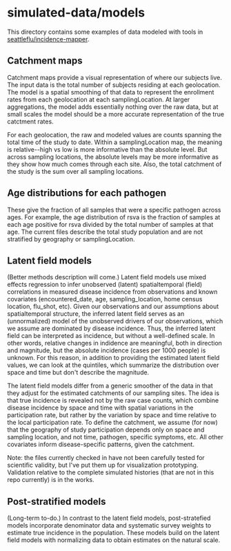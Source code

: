 # simulated-data/models

This directory contains some examples of data modeled with tools in [seattleflu/incidence-mapper](https://github.com/seattleflu/incidence-mapper/tree/simulated-data-test-workflow).

## Catchment maps

Catchment maps provide a visual representation of where our subjects live.  The input data is the total number of subjects residing at each geolocation. The model is a spatial smoothing of that data to represent the enrollment rates from each geolocation at each samplingLocation.  At larger aggregations, the model adds essentially nothing over the raw data, but at small scales the model should be a more accurate representation of the true catctment rates.   

For each geolocation, the raw and modeled values are counts spanning the total time of the study to date.  Within a samplingLocation map, the meaning is relative--high vs low is more informative than the absolute level.  But across sampling locations, the absolute levels may be more informative as they show how much comes through each site.   Also, the total catchment of the study is the sum over all sampling locations. 

## Age distributions for each pathogen

These give the fraction of all samples that were a specific pathogen across ages.  For example, the age distribution of rsva is the fraction of samples at each age positive for rsva divided by the total number of samples at that age.  The current files describe the total study population and are not stratified by geography or samplingLocation.

## Latent field models

(Better methods description will come.) Latent field models use mixed effects regression to infer unobserved (latent) spatialtemporal (field) correlations in measured disease incidence from observations and known covariates (encountered_date, age, sampling_location, home census location, flu_shot, etc).  Given our observations and our assumptions about spatialtemporal structure, the inferred latent field serves as an (unnormalized) model of the unobserved drivers of our observations, which we assume are dominated by disease incidence.  Thus, the inferred latent field can be interpreted as incidence, but without a well-defined scale.  In other words, relative changes in indidence are meaningful, both in direction and magnitude, but the absolute incidence (cases per 1000 people) is unknown.  For this reason, in addition to providing the estimated latent field values, we can look at the quintiles, which summarize the distribution over space and time but don't describe the magnitude.

The latent field models differ from a generic smoother of the data in that they adjust for the estimated catchments of our sampling sites. The idea is that true incidence is revealed not by the raw case counts, which combine disease incidence by space and time with spatial variations in the participation rate, but rather by the variation by space and time relative to the local participation rate. To define the catchment, we assume (for now) that the geography of study participation depends only on space and sampling location, and not time, pathogen, specific symptoms, etc. All other covariates inform disease-specific patterns, given the catchment.

Note: the files currently checked in have not been carefully tested for scientific validity, but I've put them up for visualization prototyping.  Validation relative to the complete simulated histories (that are not in this repo currently) is in the works.

## Post-stratified models

(Long-term to-do.)  In contrast to the latent field models, post-stratefied models incorporate denominator data and systematic survey weights to estimate true incidence in the population.  These models build on the latent field models with normalizing data to obtain estimates on the natural scale. 
